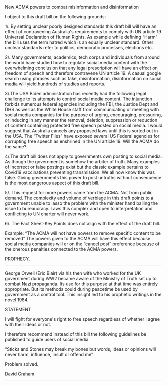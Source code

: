 New ACMA powers to combat misinformation and disinformation

I object to this draft bill on the following grounds:

1/. By setting unclear poorly designed standards this draft bill will have an effect of contravening
Australia's requirements to comply with UN article 19 Universal Declaration of Human Rights. As
example while defining “Harm” the bill uses the term hatred which is an equally unclear standard.
Other unclear standards refer to politics, democratic processes, elections etc.

2/. Many governments, academics, tech corps and individuals from around the world have studied
how to regulate social media content with the overwhelming conclusion that any legal prescription
will have an effect on freedom of speech and therefore contravene UN article 19. A casual google
search using phrases such as fake, misinformation, disinformation on social media will yield
hundreds of studies and reports.

3/.The USA Biden administration has recently had the following legal challenge to its attempts to
control social media content. The injunction forbids numerous federal agencies including the FBI, the
Justice Dept and DHS as well as the White House staff from communicating or meeting with social
media companies for the purpose of urging, encouraging, pressuring, or inducing in any manner the
removal, deletion, suppression or reduction of content containing protected free speech posted on
social media. I would suggest that Australia cancels any proposed laws until this is sorted out in the
USA. The “Twitter Files” have exposed several US Federal agencies for corrupting free speech as
enshrined in the UN article 19. Will the ACMA do the same?

4/.The draft bill does not apply to governments own posting to social media. As though the
government is somehow the arbiter of truth. Many examples of incorrect or false postings exist but
the classic example pertains to Covid19 vaccinations preventing transmission. We all now know this
was false. Giving governments this power to post untruths without consequence is the most
dangerous aspect of this draft bill.

5/. This request for more powers came from the ACMA. Not from public demand. The complexity
and volume of verbiage in this draft points to a government unable to lasso the problem with the
minister hand balling the issue to bureaucracy. Laws this complex and open to interpretation and
conflicting to UN charter will never work.

6/. The Fact Sheet-Key Points does not align with the effect of the draft bill.

Example: “The ACMA will not have powers to remove specific content to be removed” The powers
given to the ACMA will have this effect because social media companies will er on the “cancel post”
preference because of the onerous penalties connected to the ACMA powers.

PROPHECY.


-----

George Orwell (Eric Blair) via his then wife who worked for the UK government during WW2 became
aware of the Ministry of Truth set up to combat Nazi propaganda. Its use for this purpose at that
time was entirely appropriate. But its methods could during peacetime be used by government as a
control tool. This insight led to his prophetic writings in the novel 1984.

STATEMENT

I will fight for everyone's right to free speech regardless of whether I agree with their ideas or not.

I therefore recommend instead of this bill the following guidelines be published to guide users of
social media.

“Sticks and Stones may break my bones but words, ideas or opinions will never harm, influence,
insult or offend me”

Problem solved.

David Graham


-----

